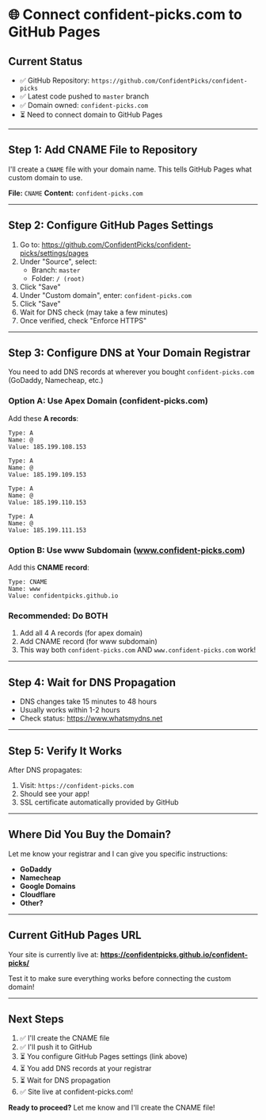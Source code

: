 # 🌐 Connect confident-picks.com to GitHub Pages

## Current Status
- ✅ GitHub Repository: `https://github.com/ConfidentPicks/confident-picks`
- ✅ Latest code pushed to `master` branch
- ✅ Domain owned: `confident-picks.com`
- ⏳ Need to connect domain to GitHub Pages

---

## Step 1: Add CNAME File to Repository

I'll create a `CNAME` file with your domain name. This tells GitHub Pages what custom domain to use.

**File:** `CNAME`
**Content:** `confident-picks.com`

---

## Step 2: Configure GitHub Pages Settings

1. Go to: https://github.com/ConfidentPicks/confident-picks/settings/pages
2. Under "Source", select:
   - Branch: `master`
   - Folder: `/ (root)`
3. Click "Save"
4. Under "Custom domain", enter: `confident-picks.com`
5. Click "Save"
6. Wait for DNS check (may take a few minutes)
7. Once verified, check "Enforce HTTPS"

---

## Step 3: Configure DNS at Your Domain Registrar

You need to add DNS records at wherever you bought `confident-picks.com` (GoDaddy, Namecheap, etc.)

### **Option A: Use Apex Domain (confident-picks.com)**

Add these **A records**:
```
Type: A
Name: @
Value: 185.199.108.153

Type: A
Name: @
Value: 185.199.109.153

Type: A
Name: @
Value: 185.199.110.153

Type: A
Name: @
Value: 185.199.111.153
```

### **Option B: Use www Subdomain (www.confident-picks.com)**

Add this **CNAME record**:
```
Type: CNAME
Name: www
Value: confidentpicks.github.io
```

### **Recommended: Do BOTH**

1. Add all 4 A records (for apex domain)
2. Add CNAME record (for www subdomain)
3. This way both `confident-picks.com` AND `www.confident-picks.com` work!

---

## Step 4: Wait for DNS Propagation

- DNS changes take 15 minutes to 48 hours
- Usually works within 1-2 hours
- Check status: https://www.whatsmydns.net

---

## Step 5: Verify It Works

After DNS propagates:
1. Visit: `https://confident-picks.com`
2. Should see your app!
3. SSL certificate automatically provided by GitHub

---

## Where Did You Buy the Domain?

Let me know your registrar and I can give you specific instructions:
- **GoDaddy**
- **Namecheap**
- **Google Domains**
- **Cloudflare**
- **Other?**

---

## Current GitHub Pages URL

Your site is currently live at:
**https://confidentpicks.github.io/confident-picks/**

Test it to make sure everything works before connecting the custom domain!

---

## Next Steps

1. ✅ I'll create the CNAME file
2. ✅ I'll push it to GitHub
3. ⏳ You configure GitHub Pages settings (link above)
4. ⏳ You add DNS records at your registrar
5. ⏳ Wait for DNS propagation
6. ✅ Site live at confident-picks.com!

**Ready to proceed?** Let me know and I'll create the CNAME file!

